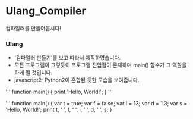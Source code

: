 # Ulang_Compiler
컴파일러를 만들어봅시다! 



### Ulang
- '컴파일러 만들기'를 보고 따라서 제작하였습니다.
- 모든 프로그램이 그렇듯이 프로그램 진입점이 존재하며 main() 함수가 그 역할을 하게 될 것입니다.
- javascript와 Python2이 혼합된 듯한 모습을 보여줍니다.

<p> 
'''
function main() {
  print 'Hello, World!';
}
'''

'''
function main() 
{
  var t = true;
  var f = false;
  var i = 13;
  var d = 1.3;
  var s = 'Hello, World!';
  print t, ' ', f, ' ', i, ' ', d, ' ', s;
}
</p>
